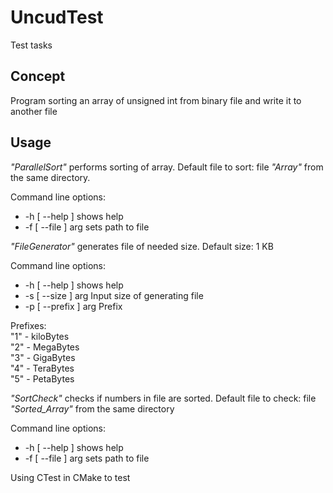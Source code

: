 # UncudTest

Test tasks

## Concept

Program sorting an array of unsigned int from binary file and write it to another file

## Usage

*"ParallelSort"* performs sorting of array. Default file to sort: file *"Array"* from the same directory.

Command line options:
* -h [ --help ] shows help
* -f [ --file ] arg sets path to file

*"FileGenerator"* generates file of needed size. Default size: 1 KB

Command line options:
* -h [ --help ] shows help
* -s [ --size ] arg Input size of generating file            
* -p [ --prefix ] arg Prefix

Prefixes:<br>
"1" - kiloBytes<br>
"2" - MegaBytes<br>
"3" - GigaBytes<br>
"4" - TeraBytes<br>
"5" - PetaBytes<br>

*"SortCheck"* checks if numbers in file are sorted. Default file to check: file *"Sorted_Array"* from the same directory

Command line options:
* -h [ --help ] shows help
* -f [ --file ] arg sets path to file

Using CTest in CMake to test
